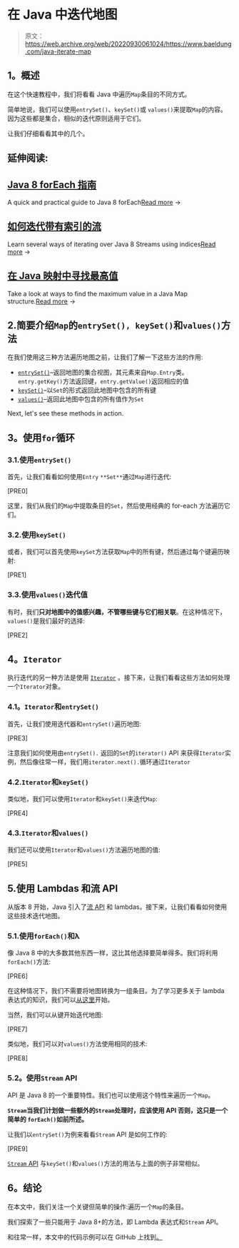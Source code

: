 # 在 Java 中迭代地图

> 原文：<https://web.archive.org/web/20220930061024/https://www.baeldung.com/java-iterate-map>

## **1。概述**

在这个快速教程中，我们将看看 Java 中遍历`Map`条目的不同方式。

简单地说，我们可以使用`entrySet()`、`keySet()`或 `values()`来提取`Map`的内容。因为这些都是集合，相似的迭代原则适用于它们。

让我们仔细看看其中的几个。

## 延伸阅读:

## [Java 8 forEach 指南](/web/20221108150351/https://www.baeldung.com/foreach-java)

A quick and practical guide to Java 8 forEach[Read more](/web/20221108150351/https://www.baeldung.com/foreach-java) →

## [如何迭代带有索引的流](/web/20221108150351/https://www.baeldung.com/java-stream-indices)

Learn several ways of iterating over Java 8 Streams using indices[Read more](/web/20221108150351/https://www.baeldung.com/java-stream-indices) →

## [在 Java 映射中寻找最高值](/web/20221108150351/https://www.baeldung.com/java-find-map-max)

Take a look at ways to find the maximum value in a Java Map structure.[Read more](/web/20221108150351/https://www.baeldung.com/java-find-map-max) →

## 2.简要介绍`Map`的`entrySet(), keySet()`和`values()`方法

在我们使用这三种方法遍历地图之前，让我们了解一下这些方法的作用:

*   [`entrySet()`](https://web.archive.org/web/20221108150351/https://docs.oracle.com/en/java/javase/11/docs/api/java.base/java/util/Map.html#entrySet())–返回地图的集合视图，其元素来自`Map.Entry`类。`entry.getKey()`方法返回键，`entry.getValue()`返回相应的值
*   [`keySet()`](https://web.archive.org/web/20221108150351/https://docs.oracle.com/en/java/javase/11/docs/api/java.base/java/util/Map.html#keySet())–以`Set`的形式返回此地图中包含的所有键
*   [`values()`](https://web.archive.org/web/20221108150351/https://docs.oracle.com/en/java/javase/11/docs/api/java.base/java/util/Map.html#values())–返回此地图中包含的所有值作为`Set`

Next, let's see these methods in action.

## **3。使用`for`循环**

### 3.1.使用`entrySet()`

首先，让我们看看如何使用`Entry` `**Set**`通过`Map`进行迭代:

[PRE0]

这里，我们从我们的`Map`中提取条目的`Set`，然后使用经典的 for-each 方法遍历它们。

### 3.2.使用`keySet()`

或者，我们可以首先使用`keySet`方法获取`Map`中的所有键，然后通过每个键遍历映射:

[PRE1]

### 3.3.使用`values()`迭代值

有时，我们**只对地图中的值感兴趣，不管哪些键与它们相关联**。在这种情况下，`values()`是我们最好的选择:

[PRE2]

## **4。`Iterator`**

执行迭代的另一种方法是使用 [`Iterator`](/web/20221108150351/https://www.baeldung.com/java-iterator) 。接下来，让我们看看这些方法如何处理一个`Iterator`对象。

### **4.1。`Iterator`和`entrySet()`**

首先，让我们使用迭代器和`entrySet()`遍历地图:

[PRE3]

注意我们如何使用由`entrySet().` 返回的`Set`的`iterator()` API 来获得`Iterator`实例，然后像往常一样，我们用`iterator.next().`循环通过`Iterator`

### 4.2.`Iterator`和`keySet()`

类似地，我们可以使用`Iterator`和`keySet()`来迭代`Map`:

[PRE4]

### 4.3.`Iterator`和`values()`

我们还可以使用`Iterator`和`values()`方法遍历地图的值:

[PRE5]

## 5.使用 Lambdas 和流 API

从版本 8 开始，Java 引入了[流 API](/web/20221108150351/https://www.baeldung.com/java-8-streams) 和 lambdas。接下来，让我们看看如何使用这些技术迭代地图。

### 5.1.使用`forEach()`和λ

像 Java 8 中的大多数其他东西一样，这比其他选择要简单得多。我们将利用`forEach()`方法:

[PRE6]

在这种情况下，我们不需要将地图转换为一组条目。为了学习更多关于 lambda 表达式的知识，我们可以[从这里](/web/20221108150351/https://www.baeldung.com/java-8-lambda-expressions-tips)开始。

当然，我们可以从键开始迭代地图:

[PRE7]

类似地，我们可以对`values()`方法使用相同的技术:

[PRE8]

### **5.2。使用`Stream` API**

API 是 Java 8 的一个重要特性。我们也可以使用这个特性来遍历一个`Map`。

**`Stream`当我们计划做一些额外的`Stream`处理时，应该使用 API 否则，这只是一个简单的 `forEach()`如前所述。**

让我们以`entrySet()`为例来看看`Stream` API 是如何工作的:

[PRE9]

[`Stream` API](/web/20221108150351/https://www.baeldung.com/java-8-streams) 与`keySet()`和`values()`方法的用法与上面的例子非常相似。

## **6。结论**

在本文中，我们关注一个关键但简单的操作:遍历一个`Map`的条目。

我们探索了一些只能用于 Java 8+的方法，即 Lambda 表达式和`Stream` API。

和往常一样，本文中的代码示例可以在 GitHub 上找到[。](https://web.archive.org/web/20221108150351/https://github.com/eugenp/tutorials/tree/master/core-java-modules/core-java-collections-maps-2)